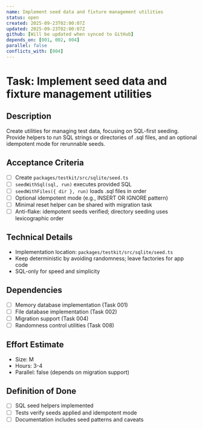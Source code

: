 ```yaml
---
name: Implement seed data and fixture management utilities
status: open
created: 2025-09-23T02:00:07Z
updated: 2025-09-23T02:00:07Z
github: [Will be updated when synced to GitHub]
depends_on: [001, 002, 004]
parallel: false
conflicts_with: [004]
---
```


# Task: Implement seed data and fixture management utilities

## Description

Create utilities for managing test data, focusing on SQL-first seeding. Provide
helpers to run SQL strings or directories of .sql files, and an optional
idempotent mode for rerunnable seeds.

## Acceptance Criteria

- [ ] Create `packages/testkit/src/sqlite/seed.ts`
- [ ] `seedWithSql(sql, run)` executes provided SQL
- [ ] `seedWithFiles({ dir }, run)` loads .sql files in order
- [ ] Optional idempotent mode (e.g., INSERT OR IGNORE pattern)
- [ ] Minimal reset helper can be shared with migration task
- [ ] Anti-flake: idempotent seeds verified; directory seeding uses
      lexicographic order

## Technical Details

- Implementation location: `packages/testkit/src/sqlite/seed.ts`
- Keep deterministic by avoiding randomness; leave factories for app code
- SQL-only for speed and simplicity

## Dependencies

- [ ] Memory database implementation (Task 001)
- [ ] File database implementation (Task 002)
- [ ] Migration support (Task 004)
- [ ] Randomness control utilities (Task 008)

## Effort Estimate

- Size: M
- Hours: 3-4
- Parallel: false (depends on migration support)

## Definition of Done

- [ ] SQL seed helpers implemented
- [ ] Tests verify seeds applied and idempotent mode
- [ ] Documentation includes seed patterns and caveats
